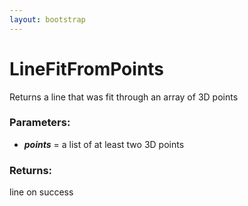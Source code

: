 ```yaml
---
layout: bootstrap
---
```


# LineFitFromPoints

Returns a line that was fit through an array of 3D points
        

### Parameters:

- ***points*** = a list of at least two 3D points
        

### Returns:


line on success
        

